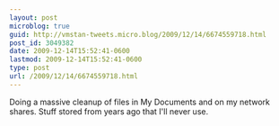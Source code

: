 ```yaml
---
layout: post
microblog: true
guid: http://vmstan-tweets.micro.blog/2009/12/14/6674559718.html
post_id: 3049382
date: 2009-12-14T15:52:41-0600
lastmod: 2009-12-14T15:52:41-0600
type: post
url: /2009/12/14/6674559718.html
---
```

Doing a massive cleanup of files in My Documents and on my network shares. Stuff stored from years ago that I'll never use.
